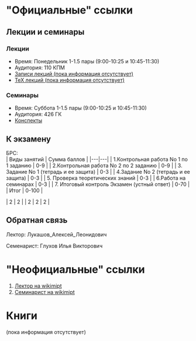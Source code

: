 # "Официальные" ссылки


## Лекции и семинары
### Лекции  
- Время: Понедельник 1-1.5 пары (9:00-10:25 и 10:45-11:30) 
- Аудитория: 110 КПМ  
- [Записи лекций (пока информация отсутствует)]()
- [ТеХ лекций (пока информация отсутствует)]()

### Семинары  
- Время: Cуббота 1-1.5 пары (9:00-10:25 и 10:45-11:30)  
- Аудитория: 426 ГК
- [Конспекты](https://drive.google.com/drive/folders/1iWja9RUifP7ruYDwq4YHN4G33oYa1IsV?usp=sharing)

## К экзамену
БРС:  
| Виды занятий | Сумма баллов |
|---|---|
| 1.Контрольная работа No 1 по 1 заданию  | 0-9  |
|  2.Контрольная работа No 2 по 2 заданию |  0-9 | 
| 3. Задание No 1 (тетрадь и ее защита)  | 0-3  |
| 4.Задание No 2 (тетрадь и ее защита)  | 0-3  |
| 5. Проверка теоретических знаний  | 0-3  |
|  6.Работа на семинарах | 0-3  |
| 7. Итоговый контроль Экзамен (устный ответ)  | 0-70  |
| Итог  | 0-100  |

| 2 | 2 |
| 2 | 2 | 2 |

 

## Обратная связь
Лектор: Лукашов_Алексей_Леонидович  

Семенарист: Глухов Илья Викторович

# "Неофициальные" ссылки
1. [Лектор на wikimipt](http://wikimipt.org/wiki/Лукашов_Алексей_Леонидович)  
1. [Семинарист на wikimipt](http://wikimipt.org/wiki/Глухов_Илья_Викторович) 

# Книги
(пока информация отсутствует)
